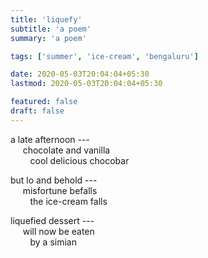 ```yaml
---
title: 'liquefy'
subtitle: 'a poem'
summary: 'a poem'

tags: ['summer', 'ice-cream', 'bengaluru']

date: 2020-05-03T20:04:04+05:30
lastmod: 2020-05-03T20:04:04+05:30

featured: false
draft: false
---
```


a late afternoon ---  
&nbsp;&nbsp;&nbsp;&nbsp;
chocolate and vanilla  
&nbsp;&nbsp;
&nbsp;&nbsp;&nbsp;&nbsp;
cool delicious chocobar

but lo and behold ---  
&nbsp;&nbsp;&nbsp;&nbsp;
misfortune befalls  
&nbsp;&nbsp;
&nbsp;&nbsp;&nbsp;&nbsp;
the ice-cream falls

liquefied dessert ---  
&nbsp;&nbsp;&nbsp;&nbsp;
will now be eaten  
&nbsp;&nbsp;
&nbsp;&nbsp;&nbsp;&nbsp;
by a simian

<!-- --- -->

<!-- &nbsp;&nbsp;&nbsp;&nbsp; -->
<!-- a hot summer day -->
<!-- enjoy cool delicious ice-cream -->
<!-- &nbsp;&nbsp;&nbsp;&nbsp; -->
<!-- chocolate and vanilla -->
<!-- misfortune befalls -->
<!-- &nbsp;&nbsp;&nbsp;&nbsp; -->
<!-- dropped out of the hands -->
<!-- fallen on the pavement -->
<!-- &nbsp;&nbsp;&nbsp;&nbsp; -->
<!-- liquefied dessert -->
<!-- flows away in the heat -->
<!-- will not be eaten again -->

<!-- a hot summer day -->
<!-- chocolate and vanilla -->
<!-- cold and delicious -->
<!-- cold delicious chocobar -->

<!-- but lo and behold -->
<!-- misfortune befalls -->
<!-- the icecream falls down -->

<!-- flows on the pavement -->
<!-- liquefied dessert -->
<!-- flows away down in the heat -->
<!-- will not be eaten again -->
